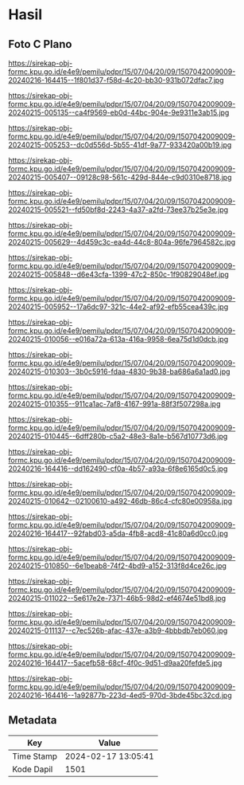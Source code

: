 # Hasil

## Foto C Plano

https://sirekap-obj-formc.kpu.go.id/e4e9/pemilu/pdpr/15/07/04/20/09/1507042009009-20240216-164415--1f801d37-f58d-4c20-bb30-931b072dfac7.jpg

https://sirekap-obj-formc.kpu.go.id/e4e9/pemilu/pdpr/15/07/04/20/09/1507042009009-20240215-005135--ca4f9569-eb0d-44bc-904e-9e9311e3ab15.jpg

https://sirekap-obj-formc.kpu.go.id/e4e9/pemilu/pdpr/15/07/04/20/09/1507042009009-20240215-005253--dc0d556d-5b55-41df-9a77-933420a00b19.jpg

https://sirekap-obj-formc.kpu.go.id/e4e9/pemilu/pdpr/15/07/04/20/09/1507042009009-20240215-005407--09128c98-561c-429d-844e-c9d0310e8718.jpg

https://sirekap-obj-formc.kpu.go.id/e4e9/pemilu/pdpr/15/07/04/20/09/1507042009009-20240215-005521--fd50bf8d-2243-4a37-a2fd-73ee37b25e3e.jpg

https://sirekap-obj-formc.kpu.go.id/e4e9/pemilu/pdpr/15/07/04/20/09/1507042009009-20240215-005629--4d459c3c-ea4d-44c8-804a-96fe7964582c.jpg

https://sirekap-obj-formc.kpu.go.id/e4e9/pemilu/pdpr/15/07/04/20/09/1507042009009-20240215-005848--d6e43cfa-1399-47c2-850c-1f90829048ef.jpg

https://sirekap-obj-formc.kpu.go.id/e4e9/pemilu/pdpr/15/07/04/20/09/1507042009009-20240215-005952--17a6dc97-321c-44e2-af92-efb55cea439c.jpg

https://sirekap-obj-formc.kpu.go.id/e4e9/pemilu/pdpr/15/07/04/20/09/1507042009009-20240215-010056--e016a72a-613a-416a-9958-6ea75d1d0dcb.jpg

https://sirekap-obj-formc.kpu.go.id/e4e9/pemilu/pdpr/15/07/04/20/09/1507042009009-20240215-010303--3b0c5916-fdaa-4830-9b38-ba686a6a1ad0.jpg

https://sirekap-obj-formc.kpu.go.id/e4e9/pemilu/pdpr/15/07/04/20/09/1507042009009-20240215-010355--911ca1ac-7af8-4167-991a-88f3f507298a.jpg

https://sirekap-obj-formc.kpu.go.id/e4e9/pemilu/pdpr/15/07/04/20/09/1507042009009-20240215-010445--6dff280b-c5a2-48e3-8a1e-b567d10773d6.jpg

https://sirekap-obj-formc.kpu.go.id/e4e9/pemilu/pdpr/15/07/04/20/09/1507042009009-20240216-164416--dd162490-cf0a-4b57-a93a-6f8e6165d0c5.jpg

https://sirekap-obj-formc.kpu.go.id/e4e9/pemilu/pdpr/15/07/04/20/09/1507042009009-20240215-010642--02100610-a492-46db-86c4-cfc80e00958a.jpg

https://sirekap-obj-formc.kpu.go.id/e4e9/pemilu/pdpr/15/07/04/20/09/1507042009009-20240216-164417--92fabd03-a5da-4fb8-acd8-41c80a6d0cc0.jpg

https://sirekap-obj-formc.kpu.go.id/e4e9/pemilu/pdpr/15/07/04/20/09/1507042009009-20240215-010850--6e1beab8-74f2-4bd9-a152-313f8d4ce26c.jpg

https://sirekap-obj-formc.kpu.go.id/e4e9/pemilu/pdpr/15/07/04/20/09/1507042009009-20240215-011022--5e617e2e-7371-46b5-98d2-ef4674e51bd8.jpg

https://sirekap-obj-formc.kpu.go.id/e4e9/pemilu/pdpr/15/07/04/20/09/1507042009009-20240215-011137--c7ec526b-afac-437e-a3b9-4bbbdb7eb060.jpg

https://sirekap-obj-formc.kpu.go.id/e4e9/pemilu/pdpr/15/07/04/20/09/1507042009009-20240216-164417--5acefb58-68cf-4f0c-9d51-d9aa20fefde5.jpg

https://sirekap-obj-formc.kpu.go.id/e4e9/pemilu/pdpr/15/07/04/20/09/1507042009009-20240216-164416--1a92877b-223d-4ed5-970d-3bde45bc32cd.jpg


## Metadata

| Key        | Value               |
| ---------- | ------------------- |
| Time Stamp | 2024-02-17 13:05:41 |
| Kode Dapil | 1501                |



